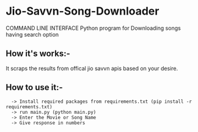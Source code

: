 # Jio-Savvn-Song-Downloader
  COMMAND LINE INTERFACE Python program for Downloading songs having search option

## How it's works:-
  It scraps the results from offical jio savvn apis based on your desire.

## How to use it:-
      -> Install required packages from requirements.txt (pip install -r requirements.txt)
      -> run main.py (python main.py)
      -> Enter the Movie or Song Name
      -> Give response in numbers
